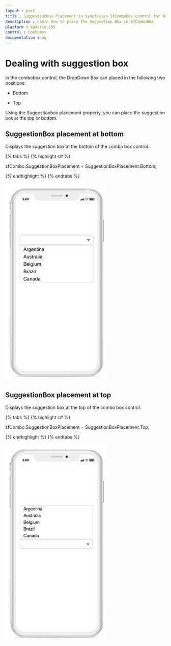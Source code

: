 ```yaml
---
layout : post
title : Suggestionbox Placement in Syncfusion SfComboBox control for Xamarin.iOS
description : Learn how to place the Suggestion Box in SfComboBox
platform : Xamarin.iOS 
control : ComboBox
documentation : ug
---
```


# Dealing with suggestion box 
In the combobox control, the DropDown Box can placed in the following two positions:

* Bottom 

* Top 

Using the Suggestionbox placement property, you can place the suggestion box at the top or bottom. 

## SuggestionBox placement at bottom

Displays the suggestion box at the bottom of the combo box control. 
 
{% tabs %}
{% highlight c# %}

sfCombo.SuggestionBoxPlacement = SuggestionBoxPlacement.Bottom; 
 
{% endhighlight %}
{% endtabs %}

![](images/bottom.png)

## SuggestionBox placement at top

Displays the suggestion box at the top of the combo box control. 
 
{% tabs %}
{% highlight c# %}

sfCombo.SuggestionBoxPlacement = SuggestionBoxPlacement.Top; 
 
{% endhighlight %}
{% endtabs %}

![](images/top.png)